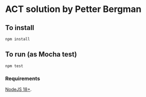 # ACT solution by Petter Bergman

## To install
```npm install```

## To run (as Mocha test)
```npm test```

### Requirements
[NodeJS 18+](https://nodejs.org/en/download).